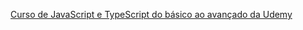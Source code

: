 <a href="https://www.udemy.com/share/1026xa3@iUt8BlYVsLxTu3f3s28tjsv5Ftd5GIMW81ALqeYDeCy4KQ75QeZZNkhrGz24ySHMFQ==/">Curso de JavaScript e TypeScript do básico ao avançado da Udemy </a>

